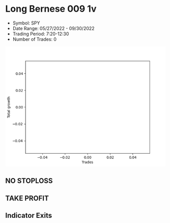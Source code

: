 # Long Bernese 009 1v 
- Symbol: SPY
- Date Range: 05/27/2022 - 09/30/2022
- Trading Period: 7:20-12:30
- Number of Trades: 0

![Plot](LongBernese0091vSPY.png)
## NO STOPLOSS










## TAKE PROFIT






## Indicator Exits
